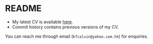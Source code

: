 # README

* My latest CV is available [here](cv.pdf).
* Commit history contains previous versions of my CV.

You can reach me through email (`kfcalvin@yahoo.com.hk`) for enquiries.
